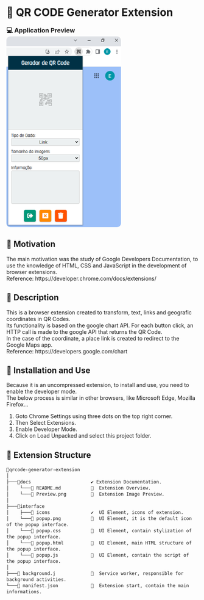 <h1 align = "justify">🚦 QR CODE Generator Extension</h1>

<div style="margin: 10px 0 2px 0" class="preview-container">
  <h3 style="margin: 0px">💻 Application Preview</h3>
  <img style="height:500px; border-radius: 10px;" src="https://github.com/ErickBraganca/qrcode-generator-extension/blob/0c4366338943c6f91372d356a2de25add9d8a988/docs/Preview.png"></img>
</div>

## 📜 Motivation
<span style="margin-botton: 5px">
 The main motivation was the study of Google Developers Documentation, to use the knowledge of HTML, CSS and JavaScript in the development of browser extensions.
 <br>
 Reference: https://developer.chrome.com/docs/extensions/
</span>

## 🎯 Description
<span style="margin-botton: 5px">
  This is a browser extension created to transform, text, links and geografic coordinates in QR Codes.
  <br>
  Its functionality is based on the google chart API. For each button click, an HTTP call is made to the google API that returns the QR Code.
  <br>
  In the case of the coordinate, a place link is created to redirect to the Google Maps app.
  <br>
  Reference: https://developers.google.com/chart
</span>

## 🥽 Installation and Use
<span style="margin-botton: 5px">
  Because it is an uncompressed extension, to install and use, you need to enable the developer mode.
  <br>
  The below process is similar in other browsers, like Microsoft Edge, Mozilla Firefox... 
  <ol>
    <li>Goto Chrome Settings using three dots on the top right corner.</li>
    <li>Then Select Extensions.</li>
    <li>Enable Developer Mode.</li>
    <li>Click on Load Unpacked and select this project folder.</li>
  </ol>
</span>

## 🔩 Extension Structure
  ```
📂qrcode-generator-extension
│
├───📁docs                      ✔️ Extension Documentation.
│    └───📄 README.md           🔸  Extension Overview. 
│    └───📄 Preview.png         🔸  Extension Image Preview.
│       
├───📁interface   
│    ├───📁 icons               ✔️  UI Element, icons of extension.   
│    └───📄 popup.png           🔸  UI Element, it is the default icon of the popup interface. 
│    └───📄 popup.css           🔸  UI Element, contain stylization of the popup interface.   
│    └───📄 popup.html          🔸  UI Element, main HTML structure of the popup interface. 
│    └───📄 popup.js            🔸  UI Element, contain the script of the popup interface. 
│
├───📄 background.j             🔸  Service worker, responsible for background activities.
└───📄 manifest.json            🔸  Extension start, contain the main informations.

